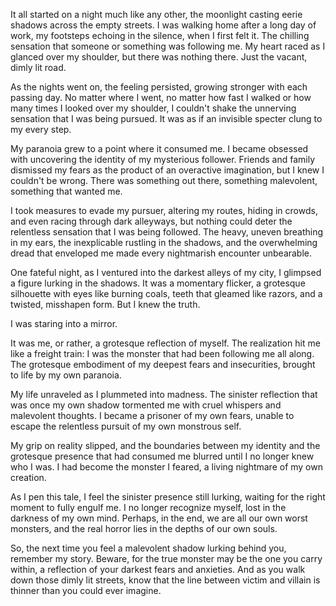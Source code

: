   
It all started on a night much like any other, the moonlight casting eerie shadows across the empty streets. I was walking home after a long day of work, my footsteps echoing in the silence, when I first felt it. The chilling sensation that someone or something was following me. My heart raced as I glanced over my shoulder, but there was nothing there. Just the vacant, dimly lit road.  
  
As the nights went on, the feeling persisted, growing stronger with each passing day. No matter where I went, no matter how fast I walked or how many times I looked over my shoulder, I couldn't shake the unnerving sensation that I was being pursued. It was as if an invisible specter clung to my every step.  
  
  
My paranoia grew to a point where it consumed me. I became obsessed with uncovering the identity of my mysterious follower. Friends and family dismissed my fears as the product of an overactive imagination, but I knew I couldn't be wrong. There was something out there, something malevolent, something that wanted me.  
  
I took measures to evade my pursuer, altering my routes, hiding in crowds, and even racing through dark alleyways, but nothing could deter the relentless sensation that I was being followed. The heavy, uneven breathing in my ears, the inexplicable rustling in the shadows, and the overwhelming dread that enveloped me made every nightmarish encounter unbearable.  
  
  
One fateful night, as I ventured into the darkest alleys of my city, I glimpsed a figure lurking in the shadows. It was a momentary flicker, a grotesque silhouette with eyes like burning coals, teeth that gleamed like razors, and a twisted, misshapen form. But I knew the truth.  
  
I was staring into a mirror.  
  
It was me, or rather, a grotesque reflection of myself. The realization hit me like a freight train: I was the monster that had been following me all along. The grotesque embodiment of my deepest fears and insecurities, brought to life by my own paranoia.  
  
  
My life unraveled as I plummeted into madness. The sinister reflection that was once my own shadow tormented me with cruel whispers and malevolent thoughts. I became a prisoner of my own fears, unable to escape the relentless pursuit of my own monstrous self.  
  
My grip on reality slipped, and the boundaries between my identity and the grotesque presence that had consumed me blurred until I no longer knew who I was. I had become the monster I feared, a living nightmare of my own creation.  
  
  
As I pen this tale, I feel the sinister presence still lurking, waiting for the right moment to fully engulf me. I no longer recognize myself, lost in the darkness of my own mind. Perhaps, in the end, we are all our own worst monsters, and the real horror lies in the depths of our own souls.  
  
So, the next time you feel a malevolent shadow lurking behind you, remember my story. Beware, for the true monster may be the one you carry within, a reflection of your darkest fears and anxieties. And as you walk down those dimly lit streets, know that the line between victim and villain is thinner than you could ever imagine.